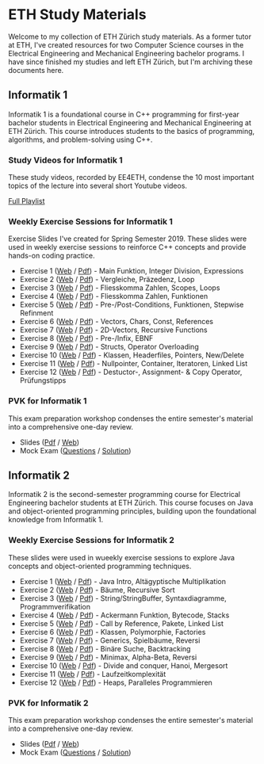 # ETH Study Materials

Welcome to my collection of ETH Zürich study materials. As a former tutor at ETH, I've created resources for two Computer Science courses in the Electrical Engineering and Mechanical Engineering bachelor programs. I have since finished my studies and left ETH Zürich, but I'm archiving these documents here.

## Informatik 1
Informatik 1 is a foundational course in C++ programming for first-year bachelor students in Electrical Engineering and Mechanical Engineering at ETH Zürich. This course introduces students to the basics of programming, algorithms, and problem-solving using C++.

### Study Videos for Informatik 1
These study videos, recorded by EE4ETH, condense the 10 most important topics of the lecture into several short Youtube videos.

[Full Playlist](https://www.youtube.com/playlist?list=PL0WLWTsoAENg6yiw2hdDDzu-6xpZhU-yh)

### Weekly Exercise Sessions for Informatik 1
Exercise Slides I've created for Spring Semester 2019. These slides were used in weekly exercise sessions to reinforce C++ concepts and provide hands-on coding practice.

- Exercise 1 (<a href="/info1/Exercises/Ex1" target="_blank">Web</a> / <a href="/info1/Exercises/Ex1/Ex1.pdf" target="_blank">Pdf</a>) - Main Funktion, Integer Division, Expressions
- Exercise 2 (<a href="/info1/Exercises/Ex2" target="_blank">Web</a> / <a href="/info1/Exercises/Ex2/Ex2.pdf" target="_blank">Pdf</a>) - Vergleiche, Präzedenz, Loop
- Exercise 3 (<a href="/info1/Exercises/Ex3" target="_blank">Web</a> / <a href="/info1/Exercises/Ex3/Ex3.pdf" target="_blank">Pdf</a>) - Fliesskomma Zahlen, Scopes, Loops
- Exercise 4 (<a href="/info1/Exercises/Ex4" target="_blank">Web</a> / <a href="/info1/Exercises/Ex4/Ex4.pdf" target="_blank">Pdf</a>) - Fliesskomma Zahlen, Funktionen
- Exercise 5 (<a href="/info1/Exercises/Ex5" target="_blank">Web</a> / <a href="/info1/Exercises/Ex5/Ex5.pdf" target="_blank">Pdf</a>) - Pre-/Post-Conditions, Funktionen, Stepwise Refinment
- Exercise 6 (<a href="/info1/Exercises/Ex6" target="_blank">Web</a> / <a href="/info1/Exercises/Ex6/Ex6.pdf" target="_blank">Pdf</a>) - Vectors, Chars, Const, References
- Exercise 7 (<a href="/info1/Exercises/Ex7" target="_blank">Web</a> / <a href="/info1/Exercises/Ex7/Ex7.pdf" target="_blank">Pdf</a>) - 2D-Vectors, Recursive Functions
- Exercise 8 (<a href="/info1/Exercises/Ex8" target="_blank">Web</a> / <a href="/info1/Exercises/Ex8/Ex8.pdf" target="_blank">Pdf</a>) - Pre-/Infix, EBNF
- Exercise 9 (<a href="/info1/Exercises/Ex9" target="_blank">Web</a> / <a href="/info1/Exercises/Ex9/Ex9.pdf" target="_blank">Pdf</a>) - Structs, Operator Overloading
- Exercise 10 (<a href="/info1/Exercises/Ex10" target="_blank">Web</a> / <a href="/info1/Exercises/Ex10/Ex10.pdf" target="_blank">Pdf</a>) - Klassen, Headerfiles, Pointers, New/Delete
- Exercise 11 (<a href="/info1/Exercises/Ex11" target="_blank">Web</a> / <a href="/info1/Exercises/Ex11/Ex11.pdf" target="_blank">Pdf</a>) - Nullpointer, Container, Iteratoren, Linked List
- Exercise 12 (<a href="/info1/Exercises/Ex12" target="_blank">Web</a> / <a href="/info1/Exercises/Ex1/Ex12.pdf" target="_blank">Pdf</a>) - Destuctor-, Assignment- & Copy Operator, Prüfungstipps

### PVK for Informatik 1
This exam preparation workshop condenses the entire semester's material into a comprehensive one-day review.

- Slides (<a href="/info1/pvk/slides/light/PVK_Info1_Light.pdf" target="_blank">Pdf</a> / <a href="/info1/pvk/slides/dark" target="_blank">Web</a>)</li>
- Mock Exam (<a href="/info1/pvk/PVK19_Pruefung_Zusammenschnitt.pdf" target="_blank">Questions</a> / <a href="/info1/pvk/PVK19_Pruefung_Zusammenschnitt_Loesungen.pdf" target="_blank">Solution</a>)

## Informatik 2
Informatik 2 is the second-semester programming course for Electrical Engineering bachelor students at ETH Zürich. This course focuses on Java and object-oriented programming principles, building upon the foundational knowledge from Informatik 1.

### Weekly Exercise Sessions for Informatik 2
These slides were used in wueekly exercise sessions to explore Java concepts and object-oriented programming techniques.
- Exercise 1 (<a href="/info2/Exercises/Ex1" target="_blank">Web</a> / <a href="/info2/Exercises/Ex1/Ex1.pdf" target="_blank">Pdf</a>) - Java Intro, Altägyptische Multiplikation
- Exercise 2 (<a href="/info2/Exercises/Ex2" target="_blank">Web</a> / <a href="/info2/Exercises/Ex2/Ex2.pdf" target="_blank">Pdf</a>) - Bäume, Recursive Sort
- Exercise 3 (<a href="/info2/Exercises/Ex3" target="_blank">Web</a> / <a href="/info2/Exercises/Ex3/Ex3.pdf" target="_blank">Pdf</a>) - String/StringBuffer, Syntaxdiagramme, Programmverifikation
- Exercise 4 (<a href="/info2/Exercises/Ex4" target="_blank">Web</a> / <a href="/info2/Exercises/Ex4/Ex4.pdf" target="_blank">Pdf</a>) - Ackermann Funktion, Bytecode, Stacks
- Exercise 5 (<a href="/info2/Exercises/Ex5" target="_blank">Web</a> / <a href="/info2/Exercises/Ex5/Ex5.pdf" target="_blank">Pdf</a>) - Call by Reference, Pakete, Linked List
- Exercise 6 (<a href="/info2/Exercises/Ex6" target="_blank">Web</a> / <a href="/info2/Exercises/Ex6/Ex6.pdf" target="_blank">Pdf</a>) - Klassen, Polymorphie, Factories
- Exercise 7 (<a href="/info2/Exercises/Ex7" target="_blank">Web</a> / <a href="/info2/Exercises/Ex7/Ex7.pdf" target="_blank">Pdf</a>) - Generics, Spielbäume, Reversi
- Exercise 8 (<a href="/info2/Exercises/Ex8" target="_blank">Web</a> / <a href="/info2/Exercises/Ex8/Ex8.pdf" target="_blank">Pdf</a>) - Binäre Suche, Backtracking
- Exercise 9 (<a href="/info2/Exercises/Ex9" target="_blank">Web</a> / <a href="/info2/Exercises/Ex9/Ex9.pdf" target="_blank">Pdf</a>) - Minimax, Alpha-Beta, Reversi
- Exercise 10 (<a href="/info2/Exercises/Ex10" target="_blank">Web</a> / <a href="/info2/Exercises/Ex10/Ex10.pdf" target="_blank">Pdf</a>) - Divide and conquer, Hanoi, Mergesort
- Exercise 11 (<a href="/info2/Exercises/Ex11" target="_blank">Web</a> / <a href="/info2/Exercises/Ex11/Ex11.pdf" target="_blank">Pdf</a>) - Laufzeitkomplexität
- Exercise 12 (<a href="/info2/Exercises/Ex12" target="_blank">Web</a> / <a href="/info2/Exercises/Ex1/Ex12.pdf" target="_blank">Pdf</a>) - Heaps, Paralleles Programmieren

### PVK for Informatik 2
This exam preparation workshop condenses the entire semester's material into a comprehensive one-day review.
- Slides (<a href="/info2/pvk/slides/informatik-ii-pvk-2021.pdf" target="_blank">Pdf</a> / <a href="/info2/pvk/slides" target="_blank">Web</a>)</li>
- Mock Exam (<a href="/info2/pvk/PVK_Info2_Pruefung_Zusammenschnitt.pdf" target="_blank">Questions</a> / <a href="/info2/pvk/PVK_Info2_Pruefung_Zusammenschnitt_Loesungen.pdf" target="_blank">Solution</a>)
